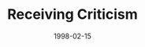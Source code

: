 ---
layout: message
category: message
series: "The Jagged Edge"
title: "Receiving Criticism"
date: 1998-02-15
audio-description: "How to deal with conflict without killing everybody! "
audio: ""
audio-title: "Receiving Criticism"
audio-duration: "&#58;"
---